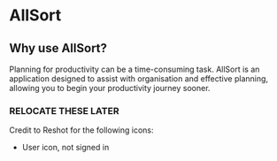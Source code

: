# AllSort

## Why use AllSort?

Planning for productivity can be a time-consuming task. AllSort is an application designed to assist with organisation and effective planning, allowing you to begin your productivity journey sooner.

### RELOCATE THESE LATER

Credit to Reshot for the following icons:

- User icon, not signed in
